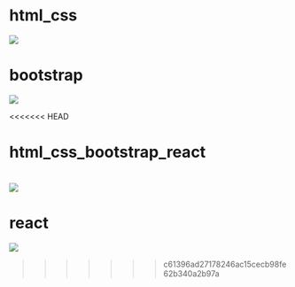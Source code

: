 
# html_css

<a href="https://github.com/Merzaad/learning_js_html_css_bootstrap/tree/main/merz"><img src="https://i.postimg.cc/NGzVd7Xt/merz.jpg"></a>



# bootstrap

<a href="https://github.com/Merzaad/learning_js_html_css_bootstrap/tree/main/healthcare"><img src="https://i.postimg.cc/mkgFc8Kz/hc.jpg"></a>


<<<<<<< HEAD
# html_css_bootstrap_react

<a href="https://github.com/Merzaad/learning_django_react/tree/main/react/news"><img src="https://i.postimg.cc/15tPXYjT/news.jpg"></a>
=======

# react
<a href="https://github.com/Merzaad/learning_django_react/tree/main/react/news"><img src="https://i.postimg.cc/15tPXYjT/news.jpg"></a>
>>>>>>> c61396ad27178246ac15cecb98fe62b340a2b97a
